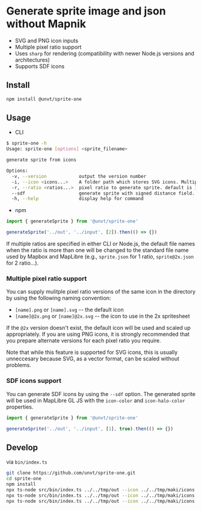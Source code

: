 # Generate sprite image and json without Mapnik

- SVG and PNG icon inputs
- Multiple pixel ratio support
- Uses `sharp` for rendering (compatibility with newer Node.js versions and architectures)
- Supports SDF icons

## Install

```bash
npm install @unvt/sprite-one
```

## Usage

- CLI

```bash
$ sprite-one -h
Usage: sprite-one [options] <sprite_filename>

generate sprite from icons

Options:
  -v, --version            output the version number
  -i, --icon <icons...>    A folder path which stores SVG icons. Multiple folders can be set.
  -r, --ratio <ratios...>  pixel ratio to generate sprite. default is 1.
  --sdf                    generate sprite with signed distance field. (default: false)
  -h, --help               display help for command
```

- npm

```javascript
import { generateSprite } from '@unvt/sprite-one'

generateSprite('../out', '../input', [2]).then(() => {})
```

If multiple ratios are specified in either CLI or Node.js, the default file names when the ratio is more than one will be changed to the standard file name used by Mapbox and MapLibre (e.g., `sprite.json` for 1 ratio, `sprite@2x.json` for 2 ratio...).

### Multiple pixel ratio support

You can supply mulitple pixel ratio versions of the same icon in the directory by using the following naming convention:

- `[name].png` or `[name].svg` -- the default icon
- `[name]@2x.png` or `[name]@2x.svg` -- the icon to use in the 2x spritesheet

If the `@2x` version doesn't exist, the default icon will be used and scaled up appropriately. If you are using PNG icons, it is strongly recommended that you prepare alternate versions for each pixel ratio you require.

Note that while this feature is supported for SVG icons, this is usually unneccesary because SVG, as a vector format, can be scaled without problems.

### SDF icons support

You can generate SDF icons by using the `--sdf` option. The generated sprite will be used in MapLibre GL JS with the `icon-color` and `icon-halo-color` properties.

```javascript
import { generateSprite } from '@unvt/sprite-one'

generateSprite('../out', '../input', [1], true).then(() => {})
```

## Develop

via `bin/index.ts`

```bash
git clone https://github.com/unvt/sprite-one.git
cd sprite-one
npm install
npx ts-node src/bin/index.ts ../../tmp/out --icon ../../tmp/maki/icons
npx ts-node src/bin/index.ts ../../tmp/out --icon ../../tmp/maki/icons --ratio=2
npx ts-node src/bin/index.ts ../../tmp/out --icon ../../tmp/maki/icons --icon ../../tmp/maki/icons2 --ratio=1 --ratio=2
```
